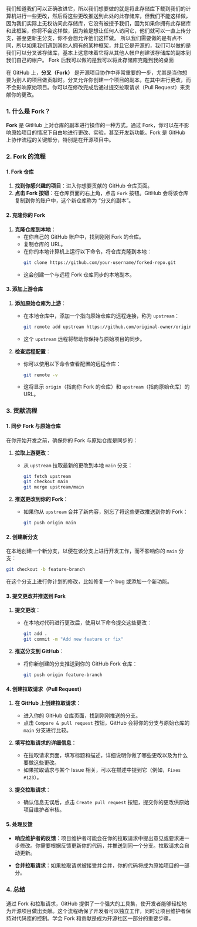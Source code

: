 我们知道我们可以正确改进它，所以我们想要做的就是将此存储库下载到我们的计算机进行一些更改，然后将这些更改推送到此处的此存储库，但我们不能这样做，因为我们实际上无权访问此存储库，它没有被授予我们，因为如果你拥有此存储库和此框架，你将不会这样做，因为若是想让任何人访问它，他们就可以一直上传分支，甚至更新主分支，你不会想允许他们这样做。
所以我们需要做的是有点不同，所以如果我们遇到其他人拥有的某种框架，并且它是开源的，我们可以做的是我们可以分叉该存储库，基本上这意味着它将从其他人帐户创建该存储库的副本到我们自己的帐户。
Fork 后我可以做的是我可以将此存储库克隆到我的桌面


在 GitHub 上，**分叉（Fork）** 是开源项目协作中非常重要的一步，尤其是当你想要为别人的项目做贡献时。分叉允许你创建一个项目的副本，在其中进行更改，而不会影响原始项目。你可以在修改完成后通过提交拉取请求（Pull Request）来贡献你的更改。

### 1. **什么是 Fork？**

**Fork** 是 GitHub 上对仓库的副本进行操作的一种方式。通过 Fork，你可以在不影响原始项目的情况下自由地进行更改、实验，甚至开发新功能。Fork 是 GitHub 上协作流程的关键部分，特别是在开源项目中。

### 2. **Fork 的流程**

#### 1. **Fork 仓库**

1. **找到你感兴趣的项目**：进入你想要贡献的 GitHub 仓库页面。
2. **点击 Fork 按钮**：在仓库页面的右上角，点击 `Fork` 按钮。GitHub 会将该仓库复制到你的账户中，这个新仓库称为 “分叉的副本”。

#### 2. **克隆你的 Fork**

1. **克隆仓库到本地**：
   - 在你自己的 GitHub 账户中，找到刚刚 Fork 的仓库。
   - 复制仓库的 URL。
   - 在你的本地计算机上运行以下命令，将仓库克隆到本地：
     ```bash
     git clone https://github.com/your-username/forked-repo.git
     ```
   - 这会创建一个与远程 Fork 仓库同步的本地副本。

#### 3. **添加上游仓库**

1. **添加原始仓库为上游**：
   - 在本地仓库中，添加一个指向原始仓库的远程连接，称为 `upstream`：
     ```bash
     git remote add upstream https://github.com/original-owner/original-repo.git
     ```
   - 这个 `upstream` 远程将帮助你保持与原始项目的同步。

2. **检查远程配置**：
   - 你可以使用以下命令查看配置的远程仓库：
     ```bash
     git remote -v
     ```
   - 这将显示 `origin`（指向你 Fork 的仓库）和 `upstream`（指向原始仓库）的 URL。

### 3. **贡献流程**

#### 1. **同步 Fork 与原始仓库**

在你开始开发之前，确保你的 Fork 与原始仓库是同步的：

1. **拉取上游更改**：
   - 从 `upstream` 拉取最新的更改到本地 `main` 分支：
     ```bash
     git fetch upstream
     git checkout main
     git merge upstream/main
     ```

2. **推送更改到你的 Fork**：
   - 如果你从 `upstream` 合并了新内容，别忘了将这些更改推送到你的 Fork：
     ```bash
     git push origin main
     ```

#### 2. **创建新分支**

在本地创建一个新分支，以便在该分支上进行开发工作，而不影响你的 `main` 分支：

```bash
git checkout -b feature-branch
```

在这个分支上进行你计划的修改，比如修复一个 bug 或添加一个新功能。

#### 3. **提交更改并推送到 Fork**

1. **提交更改**：
   - 在本地对代码进行更改后，使用以下命令提交这些更改：
     ```bash
     git add .
     git commit -m "Add new feature or fix"
     ```

2. **推送分支到 GitHub**：
   - 将你新创建的分支推送到你的 GitHub Fork 仓库：
     ```bash
     git push origin feature-branch
     ```

#### 4. **创建拉取请求（Pull Request）**

1. **在 GitHub 上创建拉取请求**：
   - 进入你的 GitHub 仓库页面，找到刚刚推送的分支。
   - 点击 `Compare & pull request` 按钮，GitHub 会将你的分支与原始仓库的 `main` 分支进行比较。

2. **填写拉取请求的详细信息**：
   - 在拉取请求页面，填写标题和描述，详细说明你做了哪些更改以及为什么要做这些更改。
   - 如果拉取请求与某个 Issue 相关，可以在描述中提到它（例如，`Fixes #123`）。

3. **提交拉取请求**：
   - 确认信息无误后，点击 `Create pull request` 按钮，提交你的更改供原始项目维护者审核。

#### 5. **处理反馈**

- **响应维护者的反馈**：项目维护者可能会在你的拉取请求中提出意见或要求进一步修改。你需要根据反馈更新你的代码，并推送到同一个分支。拉取请求会自动更新。
  
- **合并拉取请求**：如果拉取请求被接受并合并，你的代码将成为原始项目的一部分。

### 4. **总结**

通过 Fork 和拉取请求，GitHub 提供了一个强大的工具集，使开发者能够轻松地为开源项目做出贡献。这个流程确保了开发者可以独立工作，同时让项目维护者保持对代码库的控制。学会 Fork 和贡献是成为开源社区一部分的重要步骤。

